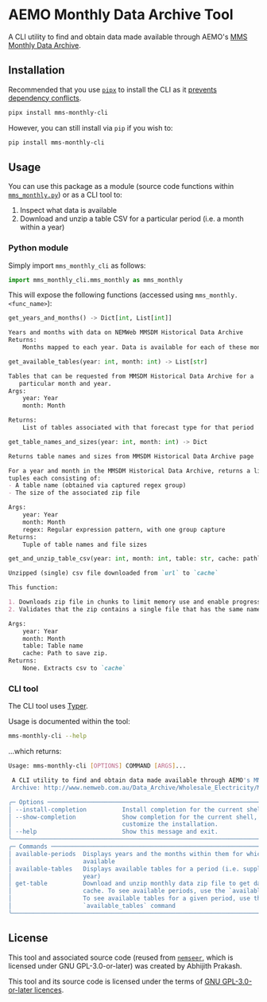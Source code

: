 # AEMO Monthly Data Archive Tool

A CLI utility to find and obtain data made available through AEMO's [MMS Monthly Data Archive](http://www.nemweb.com.au/Data_Archive/Wholesale_Electricity/MMSDM/).

## Installation

Recommended that you use [`pipx`](https://github.com/pypa/pipx) to install the CLI as it [prevents dependency conflicts](https://github.com/pypa/pipx#overview-what-is-pipx).

```bash
pipx install mms-monthly-cli
```

However, you can still install via `pip` if you wish to:
```bash
pip install mms-monthly-cli
```

## Usage

You can use this package as a module (source code functions within [`mms_monthly.py`](./mms_monthly_cli/mms_monthly.py)) or as a CLI tool to:

1. Inspect what data is available
2. Download and unzip a table CSV for a particular period (i.e. a month within a year)

### Python module

Simply import `mms_monthly_cli` as follows:

```python
import mms_monthly_cli.mms_monthly as mms_monthly
```

This will expose the following functions (accessed using `mms_monthly.<func_name>`):

```python
get_years_and_months() -> Dict[int, List[int]]
```
```md
Years and months with data on NEMWeb MMSDM Historical Data Archive
Returns:
    Months mapped to each year. Data is available for each of these months.
```

```python
get_available_tables(year: int, month: int) -> List[str]
```
```md
Tables that can be requested from MMSDM Historical Data Archive for a
   particular month and year.
Args:
    year: Year
    month: Month

Returns:
    List of tables associated with that forecast type for that period
```

```python
get_table_names_and_sizes(year: int, month: int) -> Dict
```
```md
Returns table names and sizes from MMSDM Historical Data Archive page

For a year and month in the MMSDM Historical Data Archive, returns a list of
tuples each consisting of:
- A table name (obtained via captured regex group)
- The size of the associated zip file

Args:
    year: Year
    month: Month
    regex: Regular expression pattern, with one group capture
Returns:
    Tuple of table names and file sizes
```

```python
get_and_unzip_table_csv(year: int, month: int, table: str, cache: pathlib.Path) -> None
```
```md
Unzipped (single) csv file downloaded from `url` to `cache`

This function:

1. Downloads zip file in chunks to limit memory use and enable progress bar
2. Validates that the zip contains a single file that has the same name as the zip

Args:
    year: Year
    month: Month
    table: Table name
    cache: Path to save zip.
Returns:
    None. Extracts csv to `cache`
```

### CLI tool

The CLI tool uses [Typer](https://typer.tiangolo.com/).

Usage is documented within the tool:
```bash
mms-monthly-cli --help
```
...which returns:
```bash
Usage: mms-monthly-cli [OPTIONS] COMMAND [ARGS]...

 A CLI utility to find and obtain data made available through AEMO's MMS Monthly Data
 Archive: http://www.nemweb.com.au/Data_Archive/Wholesale_Electricity/MMSDM/

╭─ Options ───────────────────────────────────────────────────────────────────────────────╮
│ --install-completion          Install completion for the current shell.                 │
│ --show-completion             Show completion for the current shell, to copy it or      │
│                               customize the installation.                               │
│ --help                        Show this message and exit.                               │
╰─────────────────────────────────────────────────────────────────────────────────────────╯
╭─ Commands ──────────────────────────────────────────────────────────────────────────────╮
│ available-periods  Displays years and the months within them for which data is          │
│                    available                                                            │
│ available-tables   Displays available tables for a period (i.e. supplied month and      │
│                    year)                                                                │
│ get-table          Download and unzip monthly data zip file to get data table CSV in    │
│                    cache. To see available periods, use the `available_periods` command │
│                    To see available tables for a given period, use the                  │
│                    `available_tables` command                                           │
╰─────────────────────────────────────────────────────────────────────────────────────────╯
```

## License

This tool and associated source code (reused from [`nemseer`](https://github.com/UNSW-CEEM/NEMSEER), which is licensed under GNU GPL-3.0-or-later) was created by Abhijith Prakash.

This tool and its source code is licensed under the terms of [GNU GPL-3.0-or-later licences](./LICENSE).
